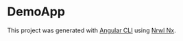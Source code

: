 # DemoApp

This project was generated with [Angular CLI](https://github.com/angular/angular-cli) using [Nrwl Nx](https://nrwl.io/nx).

